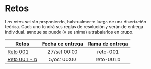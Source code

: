 # Retos

Los retos se irán proponiendo, habitualmente luego de una disertación teórica. Cada uno tendrá sus reglas de resolución y serán de entrega individual, aunque se puede (y se anima) a trabajarlos en grupo.

|Retos|Fecha de entrega|Rama de entrega
|-|:-:|:-:|
|[Reto 001](/evaluaciones/retos/reto001.md)|27/set 00:00|reto-001
|[Reto 001 - b](/evaluaciones/retos/reto001b.md)|5/oct 00:00|reto-001b

